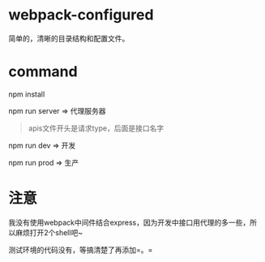 # webpack-configured
简单的，清晰的目录结构和配置文件。

# command
npm install

npm run server => 代理服务器
> apis文件开头是请求type，后面是接口名字

npm run dev => 开发

npm run prod => 生产


# 注意
我没有使用webpack中间件结合express，因为开发中接口用代理的多一些，所以麻烦打开2个shell吧~

测试环境的代码没有，等搞清楚了再添加=。=